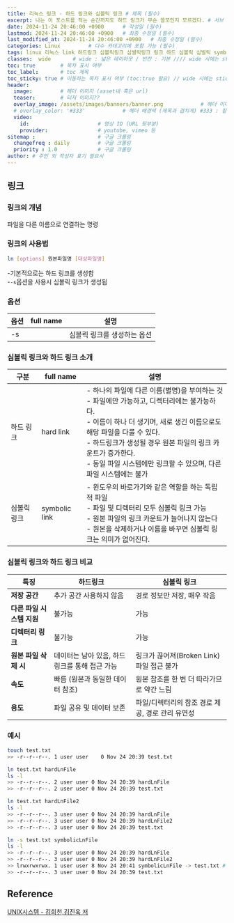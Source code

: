 ```yaml
---
title: 리눅스 링크 - 하드 링크와 심볼릭 링크 # 제목 (필수)
excerpt: 나는 이 포스트를 적는 순간까지도 하드 링크가 무슨 쓸모인지 모르겠다. # 서브 타이틀이자 meta description (필수)
date: 2024-11-24 20:46:00 +0900      # 작성일 (필수)
lastmod: 2024-11-24 20:46:00 +0900   # 최종 수정일 (필수)
last_modified_at: 2024-11-24 20:46:00 +0900   # 최종 수정일 (필수)
categories: Linux         # 다수 카테고리에 포함 가능 (필수)
tags: linux 리눅스 link 하드링크 심볼릭링크 심벌릭링크 링크 하드 심볼릭 심벌릭 symbolic hard                     # 태그 복수개 가능 (필수)
classes:  wide       # wide : 넓은 레이아웃 / 빈칸 : 기본 //// wide 시에는 sticky toc 불가
toc: true        # 목차 표시 여부
toc_label:       # toc 제목
toc_sticky: true # 이동하는 목차 표시 여부 (toc:true 필요) // wide 시에는 sticky toc 불가
header: 
  image:         # 헤더 이미지 (asset내 혹은 url)
  teaser:        # 티저 이미지??
  overlay_image: /assets/images/banners/banner.png            # 헤더 이미지 (제목과 겹치게)
  # overlay_color: '#333'            # 헤더 배경색 (제목과 겹치게) #333 : 짙은 회색 (필수)
  video:
    id:                      # 영상 ID (URL 뒷부분)
    provider:                # youtube, vimeo 등
sitemap :                    # 구글 크롤링
  changefreq : daily         # 구글 크롤링
  priority : 1.0             # 구글 크롤링
author: # 주인 외 작성자 표기 필요시
---
```

<!--postNo: 20241124_014-->

## 링크  

### 링크의 개념  

파일을 다른 이름으로 연결하는 명령  

### 링크의 사용법  

```bash
ln [options] 원본파일명 [대상파일명]
```

-기본적으로는 하드 링크를 생성함  
-`-s`옵션을 사용시 심볼릭 링크가 생성됨

### 옵션  

|옵션|full name|설명|
|---|---|---|
|-s||심볼릭 링크를 생성하는 옵션|


### 심볼릭 링크와 하드 링크 소개  

|구분|full name|설명|
|---|---|---|
|하드 링크|hard link|- 하나의 파일에 다른 이름(별명)을 부여하는 것<br>- 파일에만 가능하고, 디렉터리에는 불가능하다.<br>- 이름이 하나 더 생기며, 새로 생긴 이름으로도 해당 파일을 다룰 수 있다.<br>- 하드링크가 생성될 경우 원본 파일의 링크 카운트가 증가한다.<br>- 동일 파일 시스템에만 링크할 수 있으며, 다른 파일 시스템에는 불가|
|심볼릭 링크|symbolic link|- 윈도우의 바로가기와 같은 역할을 하는 독립적 파일<br>- 파일 및 디렉터리 모두 심볼릭 링크 가능<br>- 원본 파일의 링크 카운트가 늘어나지 않는다<br>- 원본을 삭제하거나 이름을 바꾸면 심볼릭 링크는 의미가 없어진다.|

### 심볼릭 링크와 하드 링크 비교  

| **특징**                | **하드링크**                                           | **심볼릭 링크**                                     |
|-------------------------|-------------------------------------------------------|---------------------------------------------------|
| **저장 공간**           | 추가 공간 사용하지 않음                                 | 경로 정보만 저장, 매우 작음                       |
| **다른 파일 시스템 지원** | 불가능                                                | 가능                                              |
| **디렉터리 링크**        | 불가능                                                | 가능                                              |
| **원본 파일 삭제 시**    | 데이터는 남아 있음, 하드링크를 통해 접근 가능            | 링크가 끊어져(Broken Link) 파일 접근 불가         |
| **속도**                | 빠름 (원본과 동일한 데이터 참조)                        | 원본 참조를 한 번 더 따라가므로 약간 느림         |
| **용도**                | 파일 공유 및 데이터 보존                                | 파일/디렉터리의 참조 경로 제공, 경로 관리 유연성  |


### 예시  

```bash
touch test.txt
>> -r--r--r--. 1 user user    0 Nov 24 20:39 test.txt

ln test.txt hardLnFile
ls -l
>> -r--r--r--. 2 user user 0 Nov 24 20:39 hardLnFile
>> -r--r--r--. 2 user user 0 Nov 24 20:39 test.txt

ln test.txt hardLnFile2
ls -l
>> -r--r--r--. 3 user user 0 Nov 24 20:39 hardLnFile
>> -r--r--r--. 3 user user 0 Nov 24 20:39 hardLnFile2
>> -r--r--r--. 3 user user 0 Nov 24 20:39 test.txt

ln -s test.txt symbolicLnFile
ls -l
>> -r--r--r--. 3 user user 0 Nov 24 20:39 hardLnFile
>> -r--r--r--. 3 user user 0 Nov 24 20:39 hardLnFile2
>> lrwxrwxrwx. 1 user user 8 Nov 24 20:41 symbolicLnFile -> test.txt # 심볼릭
>> -r--r--r--. 3 user user 0 Nov 24 20:39 test.txt
```

## Reference  

[UNIX시스템 - 김희천,김진욱 저 ](https://search.shopping.naver.com/book/catalog/41474371650)  